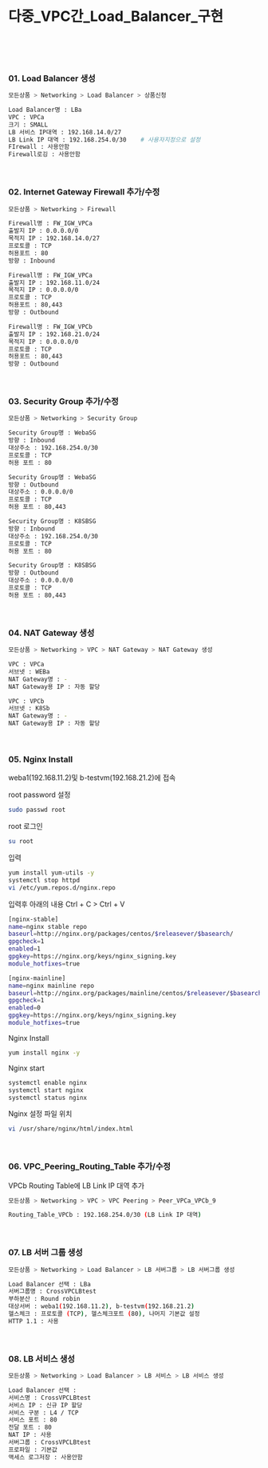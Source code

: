 <h1>다중_VPC간_Load_Balancer_구현</h1>
</br>
</br>
</br>

<h3>01. Load Balancer 생성</h3>

```bash
모든상품 > Networking > Load Balancer > 상품신청

Load Balancer명 : LBa
VPC : VPCa
크기 : SMALL
LB 서비스 IP대역 : 192.168.14.0/27
LB Link IP 대역 : 192.168.254.0/30    # 사용자지정으로 설정
FIrewall : 사용안함
Firewall로깅 : 사용안함
```

</br>

<h3>02. Internet Gateway Firewall 추가/수정</h3>

```bash
모든상품 > Networking > Firewall

Firewall명 : FW_IGW_VPCa
출발지 IP : 0.0.0.0/0
목적지 IP : 192.168.14.0/27
프로토콜 : TCP
허용포트 : 80
방향 : Inbound

Firewall명 : FW_IGW_VPCa
출발지 IP : 192.168.11.0/24
목적지 IP : 0.0.0.0/0
프로토콜 : TCP
허용포트 : 80,443
방향 : Outbound

Firewall명 : FW_IGW_VPCb
출발지 IP : 192.168.21.0/24
목적지 IP : 0.0.0.0/0
프로토콜 : TCP
허용포트 : 80,443
방향 : Outbound
```

</br>

<h3>03. Security Group 추가/수정</h3>

```bash
모든상품 > Networking > Security Group

Security Group명 : WebaSG
방향 : Inbound
대상주소 : 192.168.254.0/30
프로토콜 : TCP
허용 포트 : 80

Security Group명 : WebaSG
방향 : Outbound
대상주소 : 0.0.0.0/0
프로토콜 : TCP
허용 포트 : 80,443

Security Group명 : K8SBSG
방향 : Inbound
대상주소 : 192.168.254.0/30
프로토콜 : TCP
허용 포트 : 80

Security Group명 : K8SBSG
방향 : Outbound
대상주소 : 0.0.0.0/0
프로토콜 : TCP
허용 포트 : 80,443
```

</br>

<h3>04. NAT Gateway 생성</h3>

```bash
모든상품 > Networking > VPC > NAT Gateway > NAT Gateway 생성

VPC : VPCa
서브넷 : WEBa
NAT Gateway명 : -
NAT Gateway용 IP : 자동 할당

VPC : VPCb
서브넷 : K8Sb
NAT Gateway명 : -
NAT Gateway용 IP : 자동 할당
```

</br>

<h3>05. Nginx Install</h3>

weba1(192.168.11.2)및 b-testvm(192.168.21.2)에 접속

root password 설정
```bash
sudo passwd root
```
root 로그인

```bash
su root
```

입력

```bash
yum install yum-utils -y
systemctl stop httpd
vi /etc/yum.repos.d/nginx.repo
```

입력후 아래의 내용 Ctrl + C > Ctrl + V

```bash
[nginx-stable]
name=nginx stable repo
baseurl=http://nginx.org/packages/centos/$releasever/$basearch/
gpgcheck=1
enabled=1
gpgkey=https://nginx.org/keys/nginx_signing.key
module_hotfixes=true

[nginx-mainline]
name=nginx mainline repo
baseurl=http://nginx.org/packages/mainline/centos/$releasever/$basearch/
gpgcheck=1
enabled=0
gpgkey=https://nginx.org/keys/nginx_signing.key
module_hotfixes=true
```

Nginx Install

```bash
yum install nginx -y
```

Nginx start

```bash
systemctl enable nginx
systemctl start nginx
systemctl status nginx
```

Nginx 설정 파일 위치

```bash
vi /usr/share/nginx/html/index.html
```

</br>

<h3>06. VPC_Peering_Routing_Table 추가/수정</h3>

VPCb Routing Table에 LB Link IP 대역 추가

```bash
모든상품 > Networking > VPC > VPC Peering > Peer_VPCa_VPCb_9

Routing_Table_VPCb : 192.168.254.0/30 (LB Link IP 대역)
```

</br>

<h3>07. LB 서버 그룹 생성</h3>

```bash
모든상품 > Networking > Load Balancer > LB 서버그룹 > LB 서버그룹 생성

Load Balancer 선택 : LBa
서버그룹명 : CrossVPCLBtest
부하분산 : Round robin
대상서버 : weba1(192.168.11.2), b-testvm(192.168.21.2)
헬스체크 : 프로토콜 (TCP), 헬스체크포트 (80), 나머지 기본값 설정
HTTP 1.1 : 사용
```

</br>

<h3>08. LB 서비스 생성</h3>

```bash
모든상품 > Networking > Load Balancer > LB 서비스 > LB 서비스 생성

Load Balancer 선택 :
서비스명 : CrossVPCLBtest
서비스 IP : 신규 IP 할당
서비스 구분 : L4 / TCP
서비스 포트 : 80
전달 포트 : 80
NAT IP : 사용
서버그룹 : CrossVPCLBtest
프로파일 : 기본값
액세스 로그저장 : 사용안함 
```




















